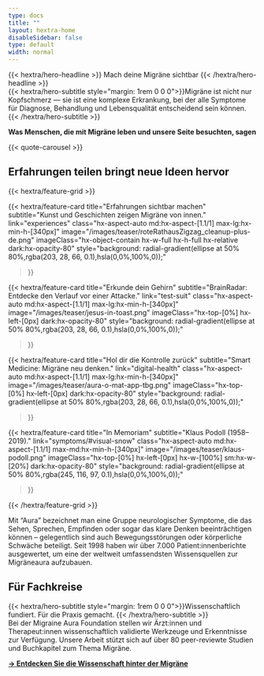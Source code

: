 ```yaml
---
type: docs
title: ""
layout: hextra-home
disableSidebar: false
type: default
width: normal
---
```



<!-- markdownlint-disable MD033 MD034-->

<div class="hx-mt-6 hx-mb-6">
{{< hextra/hero-headline >}}
    Mach deine Migräne sichtbar
{{< /hextra/hero-headline >}}
</div>

<div class="hx-mb-12">
{{< hextra/hero-subtitle style="margin: 1rem 0 0 0">}}Migräne ist nicht nur Kopfschmerz — sie ist eine komplexe Erkrankung, bei der alle Symptome für Diagnose, Behandlung und Lebensqualität entscheidend sein können.
    {{< /hextra/hero-subtitle >}}
</div>

**Was Menschen, die mit Migräne leben und unsere Seite besuchten, sagen**


{{< quote-carousel >}}


<h2 class="hx-text-4xl hx-font-bold hx-mt-6">
    Erfahrungen teilen bringt neue Ideen hervor
</h2>

<!--

{{< hextra/hero-badge link="aura-symptom-check/symptom-check-tools">}}
  <div class="hx-w-2 hx-h-2 hx-rounded-full hx-bg-primary-400"></div>
  <span class="hx-text-lg">Persönlichen Migränebericht jetzt sichern!</span>
  {{< icon name="arrow-circle-right" attributes="height=32" >}}
{{< /hextra/hero-badge >}}


<div class="hx-mb-6">
{{< hextra/hero-subtitle style="margin: 1rem 0 0 0">}}Symptome verstehen. Mit der Ärztin/dem Arzt teilen.
    {{< /hextra/hero-subtitle >}}
</div>


 

Mit "Aura" bezeichnet man eine Gruppe neurologischer Symptome, die das Sehen, Sprechen, Empfinden oder sogar das klare Denken beeinträchtigen können – gelegentlich sind auch Bewegungsstörungen oder körperliche Schwäche beteiligt. Seit 1998 haben wir über 7.000 Patient:innenberichte ausgewertet, um eine der weltweit umfassendsten Wissensquellen zur Migräneaura aufzubauen.



<div class="hx-mt-6"></div>



<div>
{{< hextra/hero-subtitle style="margin: 1rem 0 0 0">}}Von Symptomen über Erzählungen zu Lösungen: wie Erfahrungen von Menschen die mit Migräne leben die Zukunft der Versorgung gestalten.
{{< /hextra/hero-subtitle >}} 
</div>

-->

{{< hextra/feature-grid >}}


  {{< hextra/feature-card
    title="Erfahrungen sichtbar machen"
    subtitle="Kunst und Geschichten zeigen Migräne von innen."
    link="experiences"
    class="hx-aspect-auto md:hx-aspect-[1.1/1] max-lg:hx-min-h-[340px]"
    image="/images/teaser/roteRathausZigzag_cleanup-plus-de.png"
    imageClass="hx-object-contain hx-w-full hx-h-full hx-relative dark:hx-opacity-80"
    style="background: radial-gradient(ellipse at 50% 80%,rgba(203, 28, 66, 0.1),hsla(0,0%,100%,0));"
  >}}




  {{< hextra/feature-card
    title="Erkunde dein Gehirn"
    subtitle="BrainRadar: Entdecke den Verlauf vor einer Attacke."
    link="test-suit"
    class="hx-aspect-auto md:hx-aspect-[1.1/1] max-lg:hx-min-h-[340px]"
    image="/images/teaser/jesus-in-toast.png"
    imageClass="hx-top-[0%] hx-left-[0px]  dark:hx-opacity-80"
    style="background: radial-gradient(ellipse at 50% 80%,rgba(203, 28, 66, 0.1),hsla(0,0%,100%,0));"
  >}}


  {{< hextra/feature-card
    title="Hol dir die Kontrolle zurück"
    subtitle="Smart Medicine: Migräne neu denken."
    link="digital-health"
    class="hx-aspect-auto md:hx-aspect-[1.1/1] max-lg:hx-min-h-[340px]"
    image="/images/teaser/aura-o-mat-app-tbg.png"
    imageClass="hx-top-[0%] hx-left-[0px]  dark:hx-opacity-80"
    style="background: radial-gradient(ellipse at 50% 80%,rgba(203, 28, 66, 0.1),hsla(0,0%,100%,0));"
  >}}



<!--


  {{< hextra/feature-card
    title="Migräne dokumentieren"
    subtitle="Wir hören Patient*innen zu und dokumentieren jedes Migränezeichen."
    link="symptoms"
    class="hx-aspect-auto md:hx-aspect-[1.1/1] max-lg:hx-min-h-[340px]"
      image="/images/teaser/aura-o-mat-app.png"image="/images/teaser/roteRathausZigzag_cleanup.png" 
    imageClass="hx-top-[0%] hx-left-[0px]  dark:hx-opacity-80"
    style="background: radial-gradient(ellipse at 50% 80%,rgba(203, 28, 66, 0.1),hsla(0,0%,100%,0));"
  >}}




  {{< hextra/feature-card
    title="Erfahrungen sichtbar machen"
    subtitle="Patientengeschichten und Kunst machen Migräneerfahrungen sichtbar."
    link="art"
    class="hx-aspect-auto md:hx-aspect-[1.1/1] max-lg:hx-min-h-[340px]"
    image="/images/teaser/robinson_sacks-nov-1991.jpg"
    imageClass="hx-top-[0%] hx-left-[0px]  dark:hx-opacity-80"
    style="background: radial-gradient(ellipse at 50% 80%,rgba(203, 28, 66, 0.1),hsla(0,0%,100%,0));"
  >}}

  {{< hextra/feature-card
    title="In Lösungen übersetzen"
    subtitle="Wir übersetzen Patienteneinsichten in digitale Gesundheitslösungen."
    link="digital-health"
    class="hx-aspect-auto md:hx-aspect-[1.1/1] max-md:hx-min-h-[340px]"
    image="/images/teaser/aura-o-mat-app.png"
    imageClass="hx-top-[0%] hx-left-[0px]  hx-w-[100%] sm:hx-w-[20%] dark:hx-opacity-80"
    style="background: radial-gradient(ellipse at 50% 80%,rgba(245, 116, 97, 0.1),hsla(0,0%,100%,0));"
  >}}


  {{< hextra/feature-card
    title="Quantified Self"
    subtitle="Einfache Methoden, um deine Migräneaura zu messen und dein Gehirn besser zu verstehen."
    link="doc/reference/reference-environment-variables"
    class="hx-aspect-auto md:hx-aspect-[1.1/1] max-md:hx-min-h-[340px]"
    image="/images/teaser/hassenstein-measurements.jpg"
    imageClass="hx-top-[0%] hx-left-[0px] dark:hx-opacity-80"
    style="background: radial-gradient(ellipse at 50% 80%,rgba(58, 56, 113, 0.1),hsla(0,0%,100%,0));"
  >}}

  {{< hextra/feature-card
    title="Behandlung"
    subtitle="Medikamente, Neuromodulation und digitale Therapeutika – es gibt viele Optionen."
    link="tx"
    class="hx-aspect-auto md:hx-aspect-[1.1/1] max-lg:hx-min-h-[340px]"
    image="/images/teaser/elektrisches-kopfbad.png"
    imageClass="hx-top-[0%] hx-left-[0px]  dark:hx-opacity-80"
    style="background: radial-gradient(ellipse at 50% 80%,rgba(203, 28, 66, 0.1),hsla(0,0%,100%,0));"
  >}}


  {{< hextra/feature-card
    title="Wissenschaft"
    subtitle="Die Migräneaura ist mehr als ein Symptom – sie ist ein Fenster in das normale Funktionieren des Gehirns."
    link=""
    class="hx-aspect-auto md:hx-aspect-[1.1/1] max-md:hx-min-h-[340px]"
    image="/images/teaser/aura-science-de.png"
    imageClass="hx-top-[0%] hx-left-[0px]  hx-w-[100%] sm:hx-w-[20%] dark:hx-opacity-80"
    style="background: radial-gradient(ellipse at 50% 80%,rgba(245, 116, 97, 0.1),hsla(0,0%,100%,0));"
  >}}

  {{< hextra/feature-card
    title="Genetik"
    subtitle="Ist Migräne erblich? Zum Teil – aber nicht vollständig, selbst bei eineiigen Zwillingen. Es geht um mehr als mendelsche Genetik."
    link="genetics"
    class="hx-aspect-auto md:hx-aspect-[1.1/1] max-md:hx-min-h-[340px]"
    image="/images/teaser/migraine-art-genetics.jpg"
    imageClass="hx-top-[0%] hx-left-[0px] hx-w-[100%] sm:hx-w-[100%] dark:hx-opacity-80"
    style="background: radial-gradient(ellipse at 50% 80%,rgba(245, 116, 97, 0.1),hsla(0,0%,100%,0));"
  >}}

  {{< hextra/feature-card
    title="Visual-Snow-Syndrom"
    subtitle="Visual Snow ist eine neurologische Erkrankung – nicht bloß eine visuelle Störung. (Aus: Metzler & Robertson (2018), Current Neurology and Neuroscience Reports.)"
    link="symptoms/#visual-snow"
    class="hx-aspect-auto md:hx-aspect-[1.1/1] max-md:hx-min-h-[340px]"
    image="/images/teaser/visual-snow-syndrom.png"
    imageClass="hx-top-[0%] hx-left-[0px]  hx-w-[100%] sm:hx-w-[20%] dark:hx-opacity-80"
    style="background: radial-gradient(ellipse at 50% 80%,rgba(245, 116, 97, 0.1),hsla(0,0%,100%,0));"
  >}}

 -->
  {{< hextra/feature-card
    title="In Memoriam"
    subtitle="Klaus Podoll (1958–2019)."
    link="symptoms/#visual-snow"
    class="hx-aspect-auto md:hx-aspect-[1.1/1] max-md:hx-min-h-[340px]"
    image="/images/teaser/klaus-podoll.png"
    imageClass="hx-top-[0%] hx-left-[0px]  hx-w-[100%] sm:hx-w-[20%] dark:hx-opacity-80"
    style="background: radial-gradient(ellipse at 50% 80%,rgba(245, 116, 97, 0.1),hsla(0,0%,100%,0));"
  >}}
 

{{< /hextra/feature-grid >}}



<div class="hx-mt-8"></div>

Mit “Aura” bezeichnet man eine Gruppe neurologischer Symptome, die das Sehen, Sprechen, Empfinden oder sogar das klare Denken beeinträchtigen können – gelegentlich sind auch Bewegungsstörungen oder körperliche Schwäche beteiligt. Seit 1998 haben wir über 7.000 Patient:innenberichte ausgewertet, um eine der weltweit umfassendsten Wissensquellen zur Migräneaura aufzubauen.


<h2 class="hx-text-4xl hx-font-bold hx-mt-12">
    Für Fachkreise
</h2>




<div class="hx-mb-6">
{{< hextra/hero-subtitle style="margin: 1rem 0 0 0">}}Wissenschaftlich fundiert. Für die Praxis gemacht.
    {{< /hextra/hero-subtitle >}}
</div>
Bei der Migraine Aura Foundation stellen wir Ärzt:innen und Therapeut:innen wissenschaftlich validierte Werkzeuge und Erkenntnisse zur Verfügung. Unsere Arbeit stützt sich auf über 80 peer-reviewte Studien und Buchkapitel zum Thema Migräne.

[**→ Entdecken Sie die Wissenschaft hinter der Migräne**](science-overview)








<!--

<h2 class="hx-text-4xl hx-font-bold hx-mt-12">
    Wissenschaft ist unser Fundament
</h2>

Jede Erkenntnis, die wir teilen, und jedes Tool, das wir entwickeln, basiert auf wissenschaftlicher Evidenz und neurologischer Expertise. Die folgenden fünf ausgewählten Referenzen, entnommen aus über 80 peer-reviewten Fachartikeln und Buchkapiteln zum Thema Migräne, veranschaulichen die wissenschaftliche Grundlage, auf der unsere Arbeit bei der Migraine Aura Foundation aufbaut.

<div>
{{< hextra/hero-subtitle style="margin: 1rem 0 0 0">}}**Über digitale Plattformen und Smartphone-Apps**
    {{< /hextra/hero-subtitle >}}
</div>

A Mian, S Donoghue, Prieto, MA Dahlem, M Vives-Mestres, G Boucher, *The role of digital platforms and smartphone apps*, In: Migraine Pain Management, SB Shrewsbury (Hrsg.), Elsevier (2025)  
> Hier zeigen wir, wie moderne digitale Plattformen und Smartphone-Apps Menschen mit Migräne dabei unterstützen können, ihre Erkrankung besser zu managen und Symptome zu überwachen.

<div>
{{< hextra/hero-subtitle style="margin: 1rem 0 0 0">}}**Über den physiologischen Mechanismus hinter der Aura** 
    {{< /hextra/hero-subtitle >}}
</div>

MA Dahlem, *Mathematical modeling of human cortical spreading depression*, In: *Neurobiological Basis of Migraine*, T Dalkara und MA Moskowitz (Hrsg.), 285–305 (2017)  
> Hier erklären wir, wie die kortikale spreading depression — eine Welle veränderter Gehirnaktivität — dem Migräne-Aura-Phänomen zugrunde liegt und visuelle sowie sensorische Symptome verständlich macht.

<div>
{{< hextra/hero-subtitle style="margin: 1rem 0 0 0">}}**Über digitale Biomarker**  
    {{< /hextra/hero-subtitle >}}
</div>

MA Dahlem, J Kurths, MD Ferrari, K Aihara, M Scheffer, A May,  
*Understanding migraine using dynamic network biomarkers*, *Cephalalgia* 35, 627–630 (2015)  
> Hier diskutieren wir, wie Migräne als dynamische Störung von Gehirnnetzwerken verstanden werden kann, wodurch Attacken nicht mehr als isolierte Ereignisse, sondern als Teil eines sich verändernden Systems gesehen werden.

<div>
{{< hextra/hero-subtitle style="margin: 1rem 0 0 0">}}**Über Migränekunst und persönliche Erfahrungen**  
    {{< /hextra/hero-subtitle >}}
</div>

K Podoll, D Robinson, Oliver Sacks (Vorwort)  
*Migraine art: the migraine experience from within*, North Atlantic Books; Illustrierte Ausgabe (2009)  
> Hier zeigen wir, wie die persönliche Erfahrung von Migräne — insbesondere der Aura — künstlerische Ausdrucksformen inspiriert hat und einen Einblick in die emotionale und sensorische Welt der Betroffenen ermöglicht.

<div>
{{< hextra/hero-subtitle style="margin: 1rem 0 0 0">}}**Über seltene Aurasymptome wie das Alice-im-Wunderland-Syndrom** 
    {{< /hextra/hero-subtitle >}}
</div>

K Podoll, H Ebel, D Robinson, U Nicola,  
*Obligatory and facultative symptoms of the Alice in Wonderland syndrome*, *Minerva Medica* (2002)  
> Hier beleuchten wir seltene Aurasymptome wie Größen-, Zeit- und Körperwahrnehmungsstörungen, die unter dem Begriff Alice-im-Wunderland-Syndrom zusammengefasst werden und ihren Bezug zur Migräne haben.

&nbsp;

Siehe die vollständige Liste wissenschaftlicher Publikationen und [**entdecke die Wissenschaft der Migräne→**](science-overview)

-->
